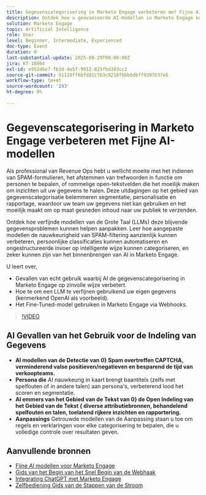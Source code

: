 ```yaml
---
title: Gegevenscategorisering in Marketo Engage verbeteren met Fijne AI-modellen
description: Ontdek hoe u geavanceerde AI-modellen in Marketo Engage kunt gebruiken voor het detecteren van spam, het aanpassen van taaktitels aan persona's en het categoriseren van open tekstvelden met websites.
solution: Marketo Engage
topic: Artificial Intelligence
role: User
level: Beginner, Intermediate, Experienced
doc-type: Event
duration: 0
last-substantial-update: 2025-08-29T00:00:00Z
jira: KT-18864
exl-id: e952d6e7-fb3d-4e5f-9912-825fbd303cc2
source-git-commit: 91120ff6bfd81c7b3c9218fbbb6dbff9397b37e6
workflow-type: tm+mt
source-wordcount: '293'
ht-degree: 0%

---
```


# Gegevenscategorisering in Marketo Engage verbeteren met Fijne AI-modellen

Als professional van Revenue Ops hebt u wellicht moeite met het indienen van SPAM-formulieren, het afstemmen van trefwoorden in functie om personen te bepalen, of rommelige open-tekstvelden die het moeilijk maken om inzichten uit uw gegevens te halen. Deze uitdagingen op het gebied van gegevenscategorisatie belemmeren segmentatie, personalisatie en rapportage, waardoor uw team uw gegevens niet kan gebruiken en het moeilijk maakt om op maat gesneden inhoud naar uw publiek te verzenden.

Ontdek hoe verfijnde modellen van de Grote Taal (LLMs) deze blijvende gegevensproblemen kunnen helpen aanpakken. Leer hoe aangepaste modellen de nauwkeurigheid van SPAM-filtering aanzienlijk kunnen verbeteren, persoonlijke classificaties kunnen automatiseren en ongestructureerde invoer op intelligente wijze kunnen categoriseren, en zeker kunnen zijn van het binnenbrengen van AI in Marketo Engage.

U leert over,

* Gevallen van echt gebruik waarbij AI de gegevenscategorisering in Marketo Engage op zinvolle wijze verbetert.
* Hoe te om een LLM te verfijnen gebruikend uw eigen gegevens (kenmerkend OpenAI als voorbeeld).
* Het Fine-Tuned-model gebruiken in Marketo Engage via Webhooks.

>[!VIDEO](https://video.tv.adobe.com/v/3471388/?learn=on&enablevpops)

## AI Gevallen van het Gebruik voor de Indeling van Gegevens

* **AI modellen van de Detectie van 0&rbrace; Spam overtreffen CAPTCHA, verminderend valse positieven/negatieven en besparend de tijd van verkoopteams.**
* **Persona die** AI nauwkeurig in kaart brengt baantitels (zelfs met spelfouten of in andere talen) aan persona&#39;s, verbeterend lood het scoren en segmentatie.
* **AI emmers van het Gebied van de Tekst van 0&rbrace; de Open Indeling van het Gebied van de Tekst &lbrace; diverse attributiebronnen, behandelend spelfouten en talen, toelatend rijkere inzichten en rapportering.**
* **Aanpassings** Getrouwde modellen van de Aanpassing staan u toe om regels en verklaringen voor elke categorisering te bepalen, die u volledige controle over resultaten geven.


## Aanvullende bronnen

* [ Fijne AI modellen voor Marketo Engage ](https://nation.marketo.com/t5/champion-program-blogs/fine-tuned-ai-models-for-marketo/ba-p/357019)
* [ Gids van het Begin van het Snel Begin van de Webhaak ](https://nation.marketo.com/t5/champion-program-blogs/webhook-quick-start-guide/ba-p/345717#M2640)
* [ Integrating ChatGPT met Marketo Engage ](https://nation.marketo.com/t5/champion-program-blogs/integrating-chatgpt-with-marketo/ba-p/346886)
* [ Zelfbediening Gids van de Stappen van de Stroom ](https://nation.marketo.com/t5/champion-program-blogs/self-service-flow-steps-guide/ba-p/357008)

